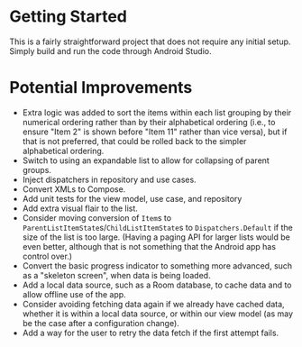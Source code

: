 # Getting Started
This is a fairly straightforward project that does not require any initial setup.  Simply build and run the code through Android Studio.

# Potential Improvements
- Extra logic was added to sort the items within each list grouping by their numerical ordering rather than by their alphabetical ordering (i.e., to ensure "Item 2" is shown before "Item 11" rather than vice versa), but if that is not preferred, that could be rolled back to the simpler alphabetical ordering.
- Switch to using an expandable list to allow for collapsing of parent groups.
- Inject dispatchers in repository and use cases.
- Convert XMLs to Compose.
- Add unit tests for the view model, use case, and repository
- Add extra visual flair to the list.
- Consider moving conversion of `Item`s to `ParentListItemState`s/`ChildListItemState`s to `Dispatchers.Default` if the size of the list is too large.  (Having a paging API for larger lists would be even better, although that is not something that the Android app has control over.)
- Convert the basic progress indicator to something more advanced, such as a "skeleton screen", when data is being loaded.
- Add a local data source, such as a Room database, to cache data and to allow offline use of the app.
- Consider avoiding fetching data again if we already have cached data, whether it is within a local data source, or within our view model (as may be the case after a configuration change).
- Add a way for the user to retry the data fetch if the first attempt fails.